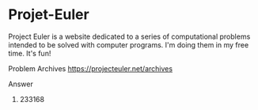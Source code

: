 # Projet-Euler
Project Euler is a website dedicated to a series of computational problems intended to be solved with computer programs. I'm doing them in my free time. It's fun! 



Problem Archives  https://projecteuler.net/archives


Answer
1. 233168
